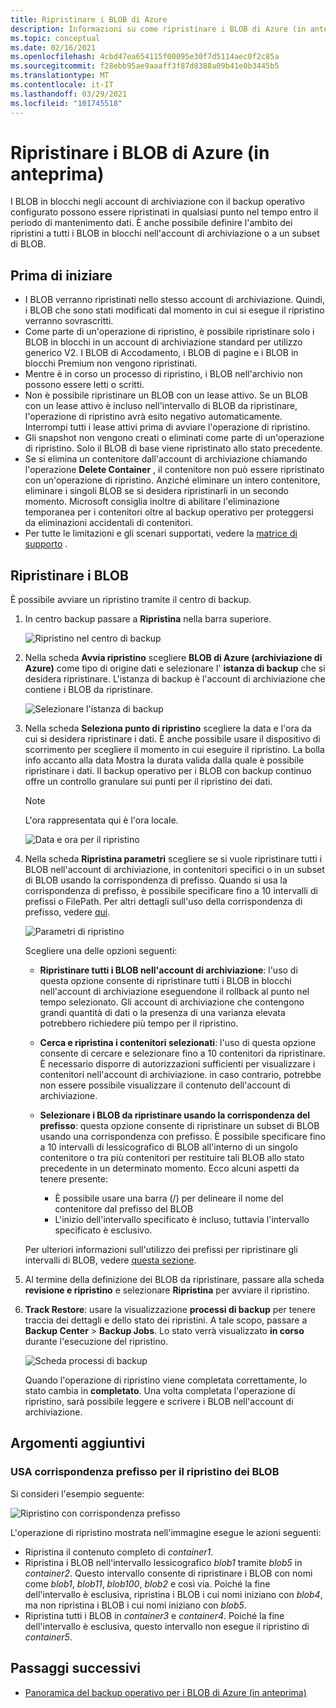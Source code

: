 ```yaml
---
title: Ripristinare i BLOB di Azure
description: Informazioni su come ripristinare i BLOB di Azure (in anteprima).
ms.topic: conceptual
ms.date: 02/16/2021
ms.openlocfilehash: 4cbd47ea654115f00095e30f7d5114aec0f2c85a
ms.sourcegitcommit: f28ebb95ae9aaaff3f87d8388a09b41e0b3445b5
ms.translationtype: MT
ms.contentlocale: it-IT
ms.lasthandoff: 03/29/2021
ms.locfileid: "101745518"
---
```

# <a name="restore-azure-blobs-in-preview"></a>Ripristinare i BLOB di Azure (in anteprima)

I BLOB in blocchi negli account di archiviazione con il backup operativo configurato possono essere ripristinati in qualsiasi punto nel tempo entro il periodo di mantenimento dati. È anche possibile definire l'ambito dei ripristini a tutti i BLOB in blocchi nell'account di archiviazione o a un subset di BLOB.

## <a name="before-you-start"></a>Prima di iniziare

- I BLOB verranno ripristinati nello stesso account di archiviazione. Quindi, i BLOB che sono stati modificati dal momento in cui si esegue il ripristino verranno sovrascritti.
- Come parte di un'operazione di ripristino, è possibile ripristinare solo i BLOB in blocchi in un account di archiviazione standard per utilizzo generico V2. I BLOB di Accodamento, i BLOB di pagine e i BLOB in blocchi Premium non vengono ripristinati.
- Mentre è in corso un processo di ripristino, i BLOB nell'archivio non possono essere letti o scritti.
- Non è possibile ripristinare un BLOB con un lease attivo. Se un BLOB con un lease attivo è incluso nell'intervallo di BLOB da ripristinare, l'operazione di ripristino avrà esito negativo automaticamente. Interrompi tutti i lease attivi prima di avviare l'operazione di ripristino.
- Gli snapshot non vengono creati o eliminati come parte di un'operazione di ripristino. Solo il BLOB di base viene ripristinato allo stato precedente.
- Se si elimina un contenitore dall'account di archiviazione chiamando l'operazione **Delete Container** , il contenitore non può essere ripristinato con un'operazione di ripristino. Anziché eliminare un intero contenitore, eliminare i singoli BLOB se si desidera ripristinarli in un secondo momento. Microsoft consiglia inoltre di abilitare l'eliminazione temporanea per i contenitori oltre al backup operativo per proteggersi da eliminazioni accidentali di contenitori.
- Per tutte le limitazioni e gli scenari supportati, vedere la [matrice di supporto](blob-backup-support-matrix.md) .

## <a name="restore-blobs"></a>Ripristinare i BLOB

È possibile avviare un ripristino tramite il centro di backup.

1. In centro backup passare a **Ripristina** nella barra superiore.

    ![Ripristino nel centro di backup](./media/blob-restore/backup-center-restore.png)

1. Nella scheda **Avvia ripristino** scegliere **BLOB di Azure (archiviazione di Azure)** come tipo di origine dati e selezionare l' **istanza di backup** che si desidera ripristinare. L'istanza di backup è l'account di archiviazione che contiene i BLOB da ripristinare.

     ![Selezionare l'istanza di backup](./media/blob-restore/select-backup-instance.png)

1. Nella scheda **Seleziona punto di ripristino** scegliere la data e l'ora da cui si desidera ripristinare i dati. È anche possibile usare il dispositivo di scorrimento per scegliere il momento in cui eseguire il ripristino. La bolla info accanto alla data Mostra la durata valida dalla quale è possibile ripristinare i dati. Il backup operativo per i BLOB con backup continuo offre un controllo granulare sui punti per il ripristino dei dati.

    >[!NOTE]
    > L'ora rappresentata qui è l'ora locale.

    ![Data e ora per il ripristino](./media/blob-restore/date-and-time.png)

1. Nella scheda **Ripristina parametri** scegliere se si vuole ripristinare tutti i BLOB nell'account di archiviazione, in contenitori specifici o in un subset di BLOB usando la corrispondenza di prefisso. Quando si usa la corrispondenza di prefisso, è possibile specificare fino a 10 intervalli di prefissi o FilePath. Per altri dettagli sull'uso della corrispondenza di prefisso, vedere [qui](#use-prefix-match-for-restoring-blobs).

    ![Parametri di ripristino](./media/blob-restore/restore-parameters.png)

    Scegliere una delle opzioni seguenti:

    - **Ripristinare tutti i BLOB nell'account di archiviazione**: l'uso di questa opzione consente di ripristinare tutti i BLOB in blocchi nell'account di archiviazione eseguendone il rollback al punto nel tempo selezionato. Gli account di archiviazione che contengono grandi quantità di dati o la presenza di una varianza elevata potrebbero richiedere più tempo per il ripristino.

    - **Cerca e ripristina i contenitori selezionati**: l'uso di questa opzione consente di cercare e selezionare fino a 10 contenitori da ripristinare. È necessario disporre di autorizzazioni sufficienti per visualizzare i contenitori nell'account di archiviazione. in caso contrario, potrebbe non essere possibile visualizzare il contenuto dell'account di archiviazione.

    - **Selezionare i BLOB da ripristinare usando la corrispondenza del prefisso**: questa opzione consente di ripristinare un subset di BLOB usando una corrispondenza con prefisso. È possibile specificare fino a 10 intervalli di lessicografico di BLOB all'interno di un singolo contenitore o tra più contenitori per restituire tali BLOB allo stato precedente in un determinato momento. Ecco alcuni aspetti da tenere presente:

        - È possibile usare una barra (/) per delineare il nome del contenitore dal prefisso del BLOB
        - L'inizio dell'intervallo specificato è incluso, tuttavia l'intervallo specificato è esclusivo.

    Per ulteriori informazioni sull'utilizzo dei prefissi per ripristinare gli intervalli di BLOB, vedere [questa sezione](#use-prefix-match-for-restoring-blobs).

1. Al termine della definizione dei BLOB da ripristinare, passare alla scheda **revisione e ripristino** e selezionare **Ripristina** per avviare il ripristino.

1. **Track Restore**: usare la visualizzazione **processi di backup** per tenere traccia dei dettagli e dello stato dei ripristini. A tale scopo, passare a **Backup Center**  >  **Backup Jobs**. Lo stato verrà visualizzato **in corso** durante l'esecuzione del ripristino.

    ![Scheda processi di backup](./media/blob-restore/backup-jobs.png)

    Quando l'operazione di ripristino viene completata correttamente, lo stato cambia in **completato**. Una volta completata l'operazione di ripristino, sarà possibile leggere e scrivere i BLOB nell'account di archiviazione.

## <a name="additional-topics"></a>Argomenti aggiuntivi

### <a name="use-prefix-match-for-restoring-blobs"></a>USA corrispondenza prefisso per il ripristino dei BLOB

Si consideri l'esempio seguente:

![Ripristino con corrispondenza prefisso](./media/blob-restore/prefix-match.png)

L'operazione di ripristino mostrata nell'immagine esegue le azioni seguenti:

- Ripristina il contenuto completo di *container1*.
- Ripristina i BLOB nell'intervallo lessicografico *blob1* tramite *blob5* in *container2*. Questo intervallo consente di ripristinare i BLOB con nomi come *blob1*, *blob11*, *blob100*, *blob2* e così via. Poiché la fine dell'intervallo è esclusiva, ripristina i BLOB i cui nomi iniziano con *blob4*, ma non ripristina i BLOB i cui nomi iniziano con *blob5*.
- Ripristina tutti i BLOB in *container3* e *container4*. Poiché la fine dell'intervallo è esclusiva, questo intervallo non esegue il ripristino di *container5*.

## <a name="next-steps"></a>Passaggi successivi

- [Panoramica del backup operativo per i BLOB di Azure (in anteprima)](blob-backup-overview.md)
